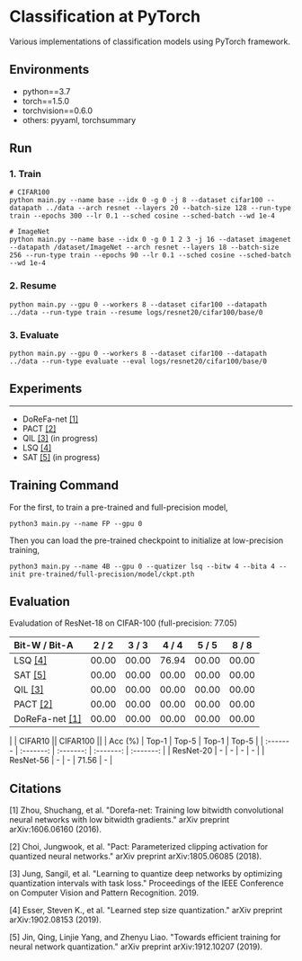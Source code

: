 # Classification at PyTorch
Various implementations of classification models using PyTorch framework.


## Environments
* python==3.7
* torch==1.5.0
* torchvision==0.6.0
* others: pyyaml, torchsummary


## Run
### 1. Train
```
# CIFAR100
python main.py --name base --idx 0 -g 0 -j 8 --dataset cifar100 --datapath ../data --arch resnet --layers 20 --batch-size 128 --run-type train --epochs 300 --lr 0.1 --sched cosine --sched-batch --wd 1e-4

# ImageNet
python main.py --name base --idx 0 -g 0 1 2 3 -j 16 --dataset imagenet --datapath /dataset/ImageNet --arch resnet --layers 18 --batch-size 256 --run-type train --epochs 90 --lr 0.1 --sched cosine --sched-batch --wd 1e-4
```

### 2. Resume
```
python main.py --gpu 0 --workers 8 --dataset cifar100 --datapath ../data --run-type train --resume logs/resnet20/cifar100/base/0
```

### 3. Evaluate
```
python main.py --gpu 0 --workers 8 --dataset cifar100 --datapath ../data --run-type evaluate --eval logs/resnet20/cifar100/base/0
```


## Experiments
---

- DoReFa-net [[1]](#1)
- PACT [[2]](#2)
- QIL [[3]](#3) (in progress)
- LSQ [[4]](#4)
- SAT [[5]](#5) (in progress)

Training Command
---
For the first, to train a pre-trained and full-precision model,

    python3 main.py --name FP --gpu 0

Then you can load the pre-trained checkpoint to initialize at low-precision training,

    python3 main.py --name 4B --gpu 0 --quatizer lsq --bitw 4 --bita 4 --init pre-trained/full-precision/model/ckpt.pth

Evaluation
---
Evaludation of ResNet-18 on CIFAR-100 (full-precision: 77.05)

| Bit-W / Bit-A        | 2 / 2 | 3 / 3 | 4 / 4 | 5 / 5 | 8 / 8 |
| :---                 | :---: | :---: | :---: | :---: | :---: |
| LSQ [[4]](#4)        | 00.00 | 00.00 | 76.94 | 00.00 | 00.00 |
| SAT [[5]](#5)        | 00.00 | 00.00 | 00.00 | 00.00 | 00.00 |
| QIL [[3]](#3)        | 00.00 | 00.00 | 00.00 | 00.00 | 00.00 |
| PACT [[2]](#2)       | 00.00 | 00.00 | 00.00 | 00.00 | 00.00 |
| DoReFa-net [[1]](#1) | 00.00 | 00.00 | 00.00 | 00.00 | 00.00 |


| | CIFAR10 || CIFAR100 ||
| Acc (%) | Top-1 | Top-5 | Top-1 | Top-5 |
| :------- | :-------: | :-------: | :-------: | :-------: |
| ResNet-20 | - | - | - | - |
| ResNet-56 | - | - | 71.56 | - |

Citations
---
<a id="1">[1]</a> Zhou, Shuchang, et al. "Dorefa-net: Training low bitwidth convolutional neural networks with low bitwidth gradients." arXiv preprint arXiv:1606.06160 (2016).

<a id="2">[2]</a> Choi, Jungwook, et al. "Pact: Parameterized clipping activation for quantized neural networks." arXiv preprint arXiv:1805.06085 (2018).

<a id="3">[3]</a> Jung, Sangil, et al. "Learning to quantize deep networks by optimizing quantization intervals with task loss." Proceedings of the IEEE Conference on Computer Vision and Pattern Recognition. 2019.

<a id="4">[4]</a> Esser, Steven K., et al. "Learned step size quantization." arXiv preprint arXiv:1902.08153 (2019).

<a id="5">[5]</a> Jin, Qing, Linjie Yang, and Zhenyu Liao. "Towards efficient training for neural network quantization." arXiv preprint arXiv:1912.10207 (2019).
